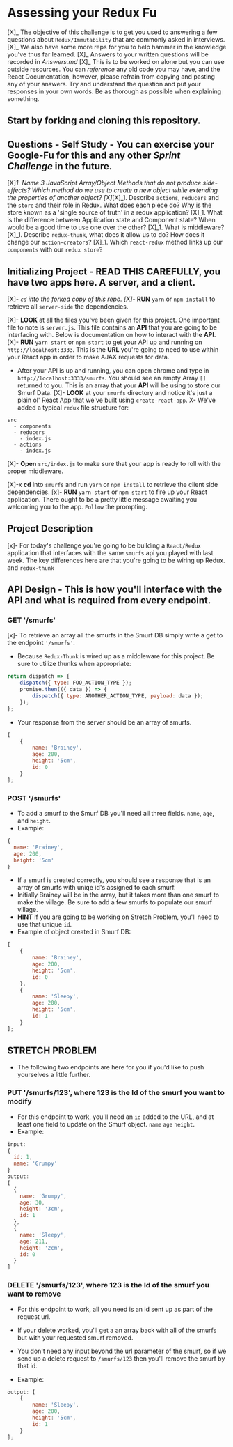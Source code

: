 # Assessing your Redux Fu

[X]_ The objective of this challenge is to get you used to answering a few questions about `Redux/Immutability` that are commonly asked in interviews.
[X]_ We also have some more reps for you to help hammer in the knowledge you've thus far learned.
[X]_ Answers to your written questions will be recorded in *Answers.md*
[X]_ This is to be worked on alone but you can use outside resources. You can _reference_ any old code you may have, and the React Documentation, however, please refrain from copying and pasting any of your answers. Try and understand the question and put your responses in your own words. Be as thorough as possible when explaining something.

## Start by forking and cloning this repository.

## Questions - Self Study - You can exercise your Google-Fu for this and any other _Sprint Challenge_ in the future.

[X]_1. Name 3 JavaScript Array/Object Methods that do not produce side-effects? Which method do we use to create a new object while extending the properties of another object?
[X]_[X]\_1. Describe `actions`, `reducers` and the `store` and their role in Redux. What does each piece do? Why is the store known as a 'single source of truth' in a redux application?
[X]\_1. What is the difference between Application state and Component state? When would be a good time to use one over the other?
[X]\_1. What is middleware?
[X]\_1. Describe `redux-thunk`, what does it allow us to do? How does it change our `action-creators`?
[X]\_1. Which `react-redux` method links up our `components` with our `redux store`?

## Initializing Project - READ THIS CAREFULLY, you have two apps here. A server, and a client.

[X]_- `cd` into the forked copy of this repo.
[X]_- **RUN** `yarn` or `npm install` to retrieve all `server-side` the dependencies.

[X]- **LOOK** at all the files you've been given for this project. One important file to note is `server.js`. This file contains an **API** that you are going to be interfacing with. Below is documentation on how to interact with the **API**.
[X]- **RUN** `yarn start` or `npm start` to get your API up and running on `http://localhost:3333`. This is the **URL** you're going to need to use within your React app in order to make AJAX requests for data.

- After your API is up and running, you can open chrome and type in `http://localhost:3333/smurfs`. You should see an empty Array `[]` returned to you. This is an array that your **API** will be using to store our Smurf Data.
  [X]- **LOOK** at your `smurfs` directory and notice it's just a plain ol' React App that we've built using `create-react-app`.
  X- We've added a typical `redux` file structure for:

```
src
  - components
  - reducers
    - index.js
  - actions
    - index.js
```

[X]- **Open** `src/index.js` to make sure that your app is ready to roll with the proper middleware.

[X]-x **cd** into `smurfs` and run `yarn` or `npm install` to retrieve the client side dependencies.
[x]- **RUN** `yarn start` or `npm start` to fire up your React application. There ought to be a pretty little message awaiting you welcoming you to the app. `Follow` the prompting.

## Project Description

[x]- For today's challenge you're going to be building a `React/Redux` application that interfaces with the same `smurfs` api you played with last week. The key differences here are that you're going to be wiring up Redux. and `redux-thunk`

## API Design - This is how you'll interface with the API and what is required from every endpoint.

### GET '/smurfs'

[x]- To retrieve an array all the smurfs in the Smurf DB simply write a get to the endpoint `'/smurfs'`.

- Because `Redux-Thunk` is wired up as a middleware for this project. Be sure to utilize thunks when appropriate:

```js
return dispatch => {
	dispatch({ type: FOO_ACTION_TYPE });
	promise.then(({ data }) => {
		dispatch({ type: ANOTHER_ACTION_TYPE, payload: data });
	});
};
```

- Your response from the server should be an array of smurfs.

```js
[
	{
		name: 'Brainey',
		age: 200,
		height: '5cm',
		id: 0
	}
];
```

### POST '/smurfs'

- To add a smurf to the Smurf DB you'll need all three fields. `name`, `age`, and `height`.
- Example:

```js
{
  name: 'Brainey',
  age: 200,
  height: '5cm'
}
```

- If a smurf is created correctly, you should see a response that is an array of smurfs with uniqe id's assigned to each smurf.
- Initially Brainey will be in the array, but it takes more than one smurf to make the village. Be sure to add a few smurfs to populate our smurf village.
- **HINT** if you are going to be working on Stretch Problem, you'll need to use that unique `id`.
- Example of object created in Smurf DB:

```js
[
	{
		name: 'Brainey',
		age: 200,
		height: '5cm',
		id: 0
	},
	{
		name: 'Sleepy',
		age: 200,
		height: '5cm',
		id: 1
	}
];
```

## STRETCH PROBLEM

- The following two endpoints are here for you if you'd like to push yourselves a little further.

### PUT '/smurfs/123', where 123 is the Id of the smurf you want to modify

- For this endpoint to work, you'll need an `id` added to the URL, and at least one field to update on the Smurf object. `name` `age` `height`.
- Example:

```js
input:
{
  id: 1,
  name: 'Grumpy'
}
output:
[
  {
    name: 'Grumpy',
    age: 30,
    height: '3cm',
    id: 1
  },
  {
    name: 'Sleepy',
    age: 211,
    height: '2cm',
    id: 0
  }
]
```

### DELETE '/smurfs/123', where 123 is the Id of the smurf you want to remove

- For this endpoint to work, all you need is an id sent up as part of the request url.

- If your delete worked, you'll get a an array back with all of the smurfs but with your requested smurf removed.
- You don't need any input beyond the url parameter of the smurf, so if we send up a delete request to `/smurfs/123` then you'll remove the smurf by that id.
- Example:

```js
output: [
	{
		name: 'Sleepy',
		age: 200,
		height: '5cm',
		id: 1
	}
];
```
